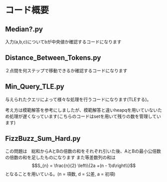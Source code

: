 # コード概要

## Median?.py

入力(a,b,c)についてbが中央値か確認するコードになります

## Distance_Between_Tokens.py

２点間を何ステップで移動できるか確認するコードになります

## Min_Query_TLE.py

与えられたクエリによって様々な処理を行うコードになります(TLEする)。

考え方は模範解答を参考にしましたが、模範解答と違いheapqを用いていないため処理が遅くなっています(こちらのコードはsetを用いて残りの数を管理しています)

## FizzBuzz_Sum_Hard.py

この問題は　総和からAとBの倍数の和をそれぞれ引いた後、AとBの最小公倍数の倍数の和を足したものになります
また等差数列の和は$$S_{n} = \frac{n}{2} \left\\{2a +(n - 1)d\right\\}$$となることを用いている。(n = 項数, d = 公差, a = 初項)